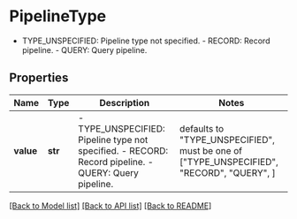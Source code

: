 # PipelineType

 - TYPE_UNSPECIFIED: Pipeline type not specified.  - RECORD: Record pipeline.  - QUERY: Query pipeline.

## Properties
Name | Type | Description | Notes
------------ | ------------- | ------------- | -------------
**value** | **str** |  - TYPE_UNSPECIFIED: Pipeline type not specified.  - RECORD: Record pipeline.  - QUERY: Query pipeline. | defaults to "TYPE_UNSPECIFIED",  must be one of ["TYPE_UNSPECIFIED", "RECORD", "QUERY", ]

[[Back to Model list]](../README.md#documentation-for-models) [[Back to API list]](../README.md#documentation-for-api-endpoints) [[Back to README]](../README.md)


